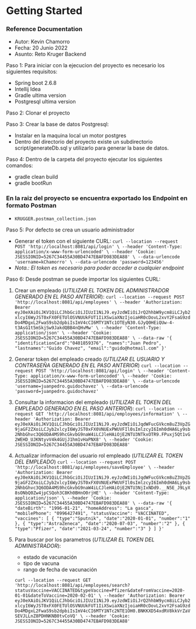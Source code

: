 # Getting Started

### Reference Documentation

- Autor: Kevin Chamorro
- Fecha: 20 Junio 2022
- Asunto: Reto Kruger Backend

Paso 1: Para iniciar con la ejecucion del proyecto es necesario los siguientes requisitos:
- Spring boot 2.6.8
- Intellij Idea
- Gradle ultima version
- Postgresql ultima version

Paso 2: Clonar el proyecto

Paso 3: Crear la base de datos Postgresql:
- Instalar en la maquina local un motor postgres
- Dentro del directorio del proyecto existe un subdirectorio script/generateDb.sql y utilizarlo para generar la base de datos.

Paso 4: Dentro de la carpeta del proyecto ejecutar los siguientes comandos:
- gradle clean build
- gradle bootRun

### En la raiz del proyecto se encuentra exportado los Endpoint en formato Postman
- `KRUGGER.postman_collection.json`

Paso 5: Por defecto se crea un usuario administrador
- Generar el token con el siguiente CURL:
  `curl --location --request POST 'http://localhost:8081/api/login' \
  --header 'Content-Type: application/x-www-form-urlencoded' \
  --header 'Cookie: JSESSIONID=5267C34455A30BD4747EBAFD983DEA88' \
  --data-urlencode 'username=kChamorro' \
  --data-urlencode 'password=123456'`
- *Nota.: El token es necesario para poder acceder a cualquier endpoint*

Paso 6: Desde postman se puede importar los siguientes CURL:

1. Crear un empleado (*UTILIZAR EL TOKEN DEL ADMINISTRADOR GENERADO EN EL PASO ANTERIOR*):
`curl --location --request POST 'http://localhost:8081/api/employees' \
   --header 'Authorization: Bearer eyJ0eXAiOiJKV1QiLCJhbGciOiJIUzI1NiJ9.eyJzdWIiOiJrQ2hhbW9ycm8iLCJyb2xlcyI6WyJST0xFX0FETUlOSVNUUkFUT1IiXSwiaXNzIjoiaHR0cDovL2xvY2FsaG9zdDo4MDgxL2FwaS9sb2dpbiIsImV4cCI6MTY1NTc1OTEyN30.GJyQ0HEiQUw-4-t3AsG1t5mSkjSw9JakdQBB4nQHvMw' \
   --header 'Content-Type: application/json' \
   --header 'Cookie: JSESSIONID=5267C34455A30BD4747EBAFD983DEA88' \
   --data-raw '{
   "identificationCard":"0401859376",
   "names":"Juan Pedro",
   "lastnames":"Guido Chavez",
   "email":"guido@hotmail.com"
   }'`

2. Generar token del empleado creado (*UTILIZAR EL USUARIO Y CONTRASEÑA GENERADO EN EL PASO ANTERIOR*)
   `curl --location --request POST 'http://localhost:8081/api/login' \
   --header 'Content-Type: application/x-www-form-urlencoded' \
   --header 'Cookie: JSESSIONID=5267C34455A30BD4747EBAFD983DEA88' \
   --data-urlencode 'username=juanpedro.guidochavez' \
   --data-urlencode 'password=juanpedro.guidochavez'`

3. Consultar la informacion del empleado (*UTILIZAR EL TOKEN DEL EMPLEADO GENERADO EN EL PASO ANTERIOR*):
   `curl --location --request GET 'http://localhost:8081/api/employees/information' \
   --header 'Authorization: Bearer eyJ0eXAiOiJKV1QiLCJhbGciOiJIUzI1NiJ9.eyJzdWIiOiJqdWFucGVkcm8uZ3VpZG9jaGF2ZXoiLCJyb2xlcyI6WyJST0xFX0VNUExPWUVFIl0sImlzcyI6Imh0dHA6Ly9sb2NhbGhvc3Q6ODA4MS9hcGkvbG9naW4iLCJleHAiOjE2NTU3NTkxOTR9.FPuxj5Qt1vG2WEHD_UJKNtyvV4k4GUjJ1hm1vHaPNX8' \
   --header 'Cookie: JSESSIONID=5267C34455A30BD4747EBAFD983DEA88'`

4. Actualizar informacion del usuario rol empleado (*UTILIZAR EL TOKEN DEL EMPLEADO*)
   `curl --location --request POST 'http://localhost:8081/api/employees/saveEmployee' \
   --header 'Authorization: Bearer eyJ0eXAiOiJKV1QiLCJhbGciOiJIUzI1NiJ9.eyJzdWIiOiJqdWFucGVkcm8uZ3VpZG9jaGF2ZXoiLCJyb2xlcyI6WyJST0xFX0VNUExPWUVFIl0sImlzcyI6Imh0dHA6Ly9sb2NhbGhvc3Q6ODA4MS9hcGkvbG9naW4iLCJleHAiOjE2NTU3NjIxNDd9.__N5E_J9LyX8sONbQ0Zw4jpCSQoh3C8Kh0BHnO0rjHE' \
   --header 'Content-Type: application/json' \
   --header 'Cookie: JSESSIONID=5267C34455A30BD4747EBAFD983DEA88' \
   --data-raw '{
   "dateBirth": "1996-01-21",
   "homeAddress": "La gasca",
   "mobilePhone": "0996427491",
   "statusVaccine": "VACCINATED",
   "vaccines": [
   {
   "type":"Sputnik",
   "date":"2020-01-01",
   "number":"1"
   },
   {
   "type":"AstraZeneca",
   "date":"2020-07-03",
   "number":"2"
   },
   {
   "type":"Pfizer",
   "date":"2021-03-24",
   "number":"3"
   }
   ]
   }'`
5. Para buscar por los parametros (*UTILIZAR EL TOKEN DEL ADMINISTRADOR*):
   - estado de vacunación
   - tipo de vacuna
   - rango de fecha de vacunación
   
   `curl --location --request GET 'http://localhost:8081/api/employees/search?statusVaccine=VACCINATED&typeVaccine=Pfizer&dateFromVaccine=2020-01-01&dateToVaccine=2020-02-01' \
   --header 'Authorization: Bearer eyJ0eXAiOiJKV1QiLCJhbGciOiJIUzI1NiJ9.eyJzdWIiOiJrQ2hhbW9ycm8iLCJyb2xlcyI6WyJST0xFX0FETUlOSVNUUkFUT1IiXSwiaXNzIjoiaHR0cDovL2xvY2FsaG9zdDo4MDgxL2FwaS9sb2dpbiIsImV4cCI6MTY1NTc2NTE1OH0.BNKKXD54xdRV8kkVrZaVSEVJLLnZ8PDHNKNB0tvCoVQ' \
   --header 'Cookie: JSESSIONID=5267C34455A30BD4747EBAFD983DEA88'`